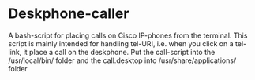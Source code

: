# Deskphone-caller
A bash-script for placing calls on Cisco IP-phones from the terminal. This script is mainly intended for handling tel-URI, i.e. when you click on a tel-link, it place a call on the deskphone.
Put the call-script into the /usr/local/bin/ folder and the call.desktop into /usr/share/applications/ folder
